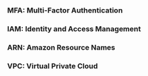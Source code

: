 ### MFA: Multi-Factor Authentication
### IAM: Identity and Access Management
### ARN: Amazon Resource Names
### VPC: Virtual Private Cloud
